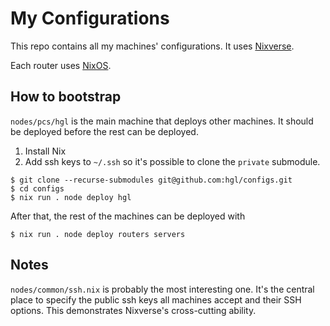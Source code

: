 # My Configurations

This repo contains all my machines' configurations. It uses [Nixverse](https://github.com/hgl/nixverse).

Each router uses [NixOS](https://github.com/hgl/nixos-router).

## How to bootstrap

`nodes/pcs/hgl` is the main machine that deploys other machines. It should be deployed before the rest can be deployed.

1. Install Nix
1. Add ssh keys to `~/.ssh` so it's possible to clone the `private` submodule.

```
$ git clone --recurse-submodules git@github.com:hgl/configs.git
$ cd configs
$ nix run . node deploy hgl
```

After that, the rest of the machines can be deployed with

```
$ nix run . node deploy routers servers
```

## Notes

`nodes/common/ssh.nix` is probably the most interesting one. It's the central place to specify the public ssh keys all machines accept and their SSH options. This demonstrates Nixverse's cross-cutting ability.
